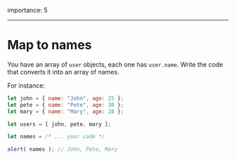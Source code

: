 importance: 5

---

# Map to names

You have an array of `user` objects, each one has `user.name`. Write the code that converts it into an array of names.

For instance:

```js no-beautify
let john = { name: "John", age: 25 };
let pete = { name: "Pete", age: 30 };
let mary = { name: "Mary", age: 28 };

let users = [ john, pete, mary ];

let names = /* ... your code */

alert( names ); // John, Pete, Mary
```